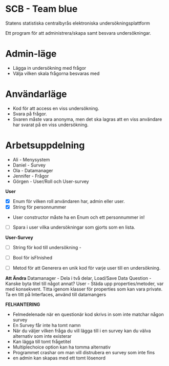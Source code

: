 # SCB - Team blue
Statens statistiska centralbyrås elektroniska undersökningsplattform

Ett program för att administrera/skapa samt besvara undersökningar.

# Admin-läge
* Lägga in undersökning med frågor
* Välja vilken skala frågorna besvaras med 

# Användarläge
* Kod för att access en viss undersökning.
* Svara på frågor.
* Svaren måste vara anonyma, men det ska lagras att en viss användare har svarat på en viss undersökning.


# Arbetsuppdelning
* Ali - Menysystem
* Daniel - Survey
* Ola - Datamanager
* Jennifer - Frågor
* Görgen - User/Roll och User-survey


**User**
- [x] Enum för vilken roll användaren har, admin eller user.
- [x] String för personnummer
* User constructor måste ha en Enum och ett personnummer in!

- [ ] Spara i user vilka undersökningar som gjorts som en lista.

**User-Survey**
- [ ] String för kod till undersökning - 
- [ ] Bool för isFInished
- [ ] Metod för att Generera en unik kod för varje user till en undersökning.


**Att Ändra**
Datamanager - Dela i två delar, Load/Save Data
Question - Kanske byta titel till något annat?
User - Städa upp properties/metoder, var med konsekvent.
Titta igenom klasser för properties som kan vara private.
Ta en titt på Interfaces, använd till datamangers 


**FELHANTERING**
- Felmedelenade när en questionär kod skrivs in som inte matchar någon survey
- En Survey får inte ha tomt namn
- När du väljer vilken fråga du vill lägga till i en survey kan du välva alternativ som inte existerar
- Kan lägga till tomt frågetitel
- Multiplechoice option kan ha tomma alternativ
- Programmet crashar om man vill distrubera en survey som inte fins 
- en admin kan skapas med ett tomt lösenord
